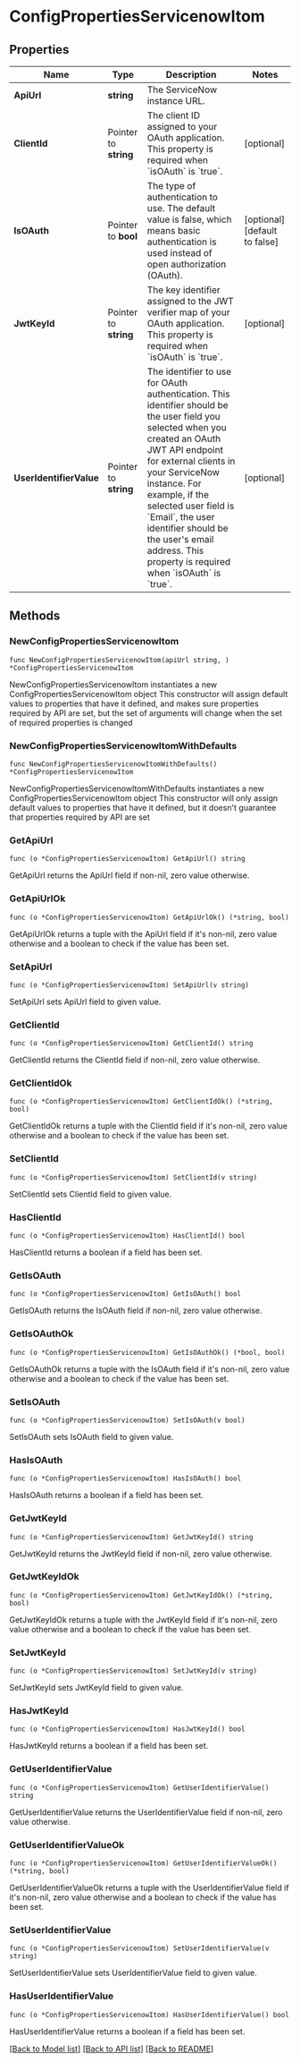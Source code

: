# ConfigPropertiesServicenowItom

## Properties

Name | Type | Description | Notes
------------ | ------------- | ------------- | -------------
**ApiUrl** | **string** | The ServiceNow instance URL. | 
**ClientId** | Pointer to **string** | The client ID assigned to your OAuth application. This property is required when &#x60;isOAuth&#x60; is &#x60;true&#x60;.  | [optional] 
**IsOAuth** | Pointer to **bool** | The type of authentication to use. The default value is false, which means basic authentication is used instead of open authorization (OAuth).  | [optional] [default to false]
**JwtKeyId** | Pointer to **string** | The key identifier assigned to the JWT verifier map of your OAuth application. This property is required when &#x60;isOAuth&#x60; is &#x60;true&#x60;.  | [optional] 
**UserIdentifierValue** | Pointer to **string** | The identifier to use for OAuth authentication. This identifier should be the user field you selected when you created an OAuth JWT API endpoint for external clients in your ServiceNow instance. For example, if the selected user field is &#x60;Email&#x60;, the user identifier should be the user&#39;s email address. This property is required when &#x60;isOAuth&#x60; is &#x60;true&#x60;.  | [optional] 

## Methods

### NewConfigPropertiesServicenowItom

`func NewConfigPropertiesServicenowItom(apiUrl string, ) *ConfigPropertiesServicenowItom`

NewConfigPropertiesServicenowItom instantiates a new ConfigPropertiesServicenowItom object
This constructor will assign default values to properties that have it defined,
and makes sure properties required by API are set, but the set of arguments
will change when the set of required properties is changed

### NewConfigPropertiesServicenowItomWithDefaults

`func NewConfigPropertiesServicenowItomWithDefaults() *ConfigPropertiesServicenowItom`

NewConfigPropertiesServicenowItomWithDefaults instantiates a new ConfigPropertiesServicenowItom object
This constructor will only assign default values to properties that have it defined,
but it doesn't guarantee that properties required by API are set

### GetApiUrl

`func (o *ConfigPropertiesServicenowItom) GetApiUrl() string`

GetApiUrl returns the ApiUrl field if non-nil, zero value otherwise.

### GetApiUrlOk

`func (o *ConfigPropertiesServicenowItom) GetApiUrlOk() (*string, bool)`

GetApiUrlOk returns a tuple with the ApiUrl field if it's non-nil, zero value otherwise
and a boolean to check if the value has been set.

### SetApiUrl

`func (o *ConfigPropertiesServicenowItom) SetApiUrl(v string)`

SetApiUrl sets ApiUrl field to given value.


### GetClientId

`func (o *ConfigPropertiesServicenowItom) GetClientId() string`

GetClientId returns the ClientId field if non-nil, zero value otherwise.

### GetClientIdOk

`func (o *ConfigPropertiesServicenowItom) GetClientIdOk() (*string, bool)`

GetClientIdOk returns a tuple with the ClientId field if it's non-nil, zero value otherwise
and a boolean to check if the value has been set.

### SetClientId

`func (o *ConfigPropertiesServicenowItom) SetClientId(v string)`

SetClientId sets ClientId field to given value.

### HasClientId

`func (o *ConfigPropertiesServicenowItom) HasClientId() bool`

HasClientId returns a boolean if a field has been set.

### GetIsOAuth

`func (o *ConfigPropertiesServicenowItom) GetIsOAuth() bool`

GetIsOAuth returns the IsOAuth field if non-nil, zero value otherwise.

### GetIsOAuthOk

`func (o *ConfigPropertiesServicenowItom) GetIsOAuthOk() (*bool, bool)`

GetIsOAuthOk returns a tuple with the IsOAuth field if it's non-nil, zero value otherwise
and a boolean to check if the value has been set.

### SetIsOAuth

`func (o *ConfigPropertiesServicenowItom) SetIsOAuth(v bool)`

SetIsOAuth sets IsOAuth field to given value.

### HasIsOAuth

`func (o *ConfigPropertiesServicenowItom) HasIsOAuth() bool`

HasIsOAuth returns a boolean if a field has been set.

### GetJwtKeyId

`func (o *ConfigPropertiesServicenowItom) GetJwtKeyId() string`

GetJwtKeyId returns the JwtKeyId field if non-nil, zero value otherwise.

### GetJwtKeyIdOk

`func (o *ConfigPropertiesServicenowItom) GetJwtKeyIdOk() (*string, bool)`

GetJwtKeyIdOk returns a tuple with the JwtKeyId field if it's non-nil, zero value otherwise
and a boolean to check if the value has been set.

### SetJwtKeyId

`func (o *ConfigPropertiesServicenowItom) SetJwtKeyId(v string)`

SetJwtKeyId sets JwtKeyId field to given value.

### HasJwtKeyId

`func (o *ConfigPropertiesServicenowItom) HasJwtKeyId() bool`

HasJwtKeyId returns a boolean if a field has been set.

### GetUserIdentifierValue

`func (o *ConfigPropertiesServicenowItom) GetUserIdentifierValue() string`

GetUserIdentifierValue returns the UserIdentifierValue field if non-nil, zero value otherwise.

### GetUserIdentifierValueOk

`func (o *ConfigPropertiesServicenowItom) GetUserIdentifierValueOk() (*string, bool)`

GetUserIdentifierValueOk returns a tuple with the UserIdentifierValue field if it's non-nil, zero value otherwise
and a boolean to check if the value has been set.

### SetUserIdentifierValue

`func (o *ConfigPropertiesServicenowItom) SetUserIdentifierValue(v string)`

SetUserIdentifierValue sets UserIdentifierValue field to given value.

### HasUserIdentifierValue

`func (o *ConfigPropertiesServicenowItom) HasUserIdentifierValue() bool`

HasUserIdentifierValue returns a boolean if a field has been set.


[[Back to Model list]](../README.md#documentation-for-models) [[Back to API list]](../README.md#documentation-for-api-endpoints) [[Back to README]](../README.md)


